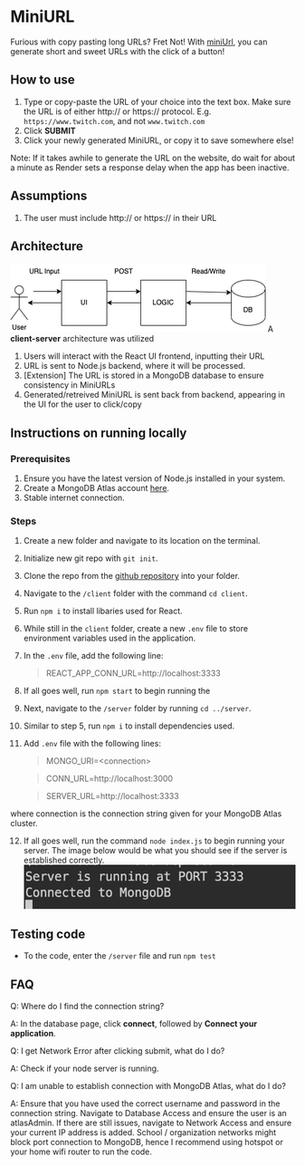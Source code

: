# MiniURL

Furious with copy pasting long URLs? Fret Not! With [miniUrl](https://m-url.onrender.com), you can generate short and sweet URLs with the click of a button!

## How to use

1. Type or copy-paste the URL of your choice into the text box. Make sure the URL is of either http:// or https:// protocol. E.g. `https://www.twitch.com`, and not `www.twitch.com`
2. Click **SUBMIT**
3. Click your newly generated MiniURL, or copy it to save somewhere else!

Note: If it takes awhile to generate the URL on the website, do wait for about a minute as Render sets a response delay when the app has been inactive.

## Assumptions

1. The user must include http:// or https:// in their URL

## Architecture

![cv_arch](./diagrams/cv_arch.png)
A **client-server** architecture was utilized

1. Users will interact with the React UI frontend, inputting their URL
2. URL is sent to Node.js backend, where it will be processed.
3. \[Extension\] The URL is stored in a MongoDB database to ensure consistency in MiniURLs
4. Generated/retreived MiniURL is sent back from backend, appearing in the UI for the user to click/copy

## Instructions on running locally

### Prerequisites

1. Ensure you have the latest version of Node.js installed in your system.
2. Create a MongoDB Atlas account [here](https://www.mongodb.com/docs/atlas/getting-started/?_ga=2.154597496.1536413800.1676619548-2109432026.1676289810).
3. Stable internet connection.

### Steps

1. Create a new folder and navigate to its location on the terminal.
2. Initialize new git repo with `git init`.
3. Clone the repo from the [github repository](https://github.com/WJunHong/MiniURL) into your folder.
4. Navigate to the `/client` folder with the command `cd client`.
5. Run `npm i` to install libaries used for React.
6. While still in the `client` folder, create a new `.env` file to store environment variables used in the application.
7. In the `.env` file, add the following line:

   > REACT_APP_CONN_URL=http://localhost:3333

8. If all goes well, run `npm start` to begin running the
9. Next, navigate to the `/server` folder by running `cd ../server`.
10. Similar to step 5, run `npm i` to install dependencies used.
11. Add `.env` file with the following lines:

    > MONGO_URI=\<connection>

    > CONN_URL=http://localhost:3000

    > SERVER_URL=http://localhost:3333

where connection is the connection string given for your MongoDB Atlas cluster.

12. If all goes well, run the command `node index.js` to begin running your server. The image below would be what you should see if the server is established correctly.
    ![server_message](diagrams/server_message.png)

## Testing code

- To the code, enter the `/server` file and run `npm test`

## FAQ

Q: Where do I find the connection string?

A: In the database page, click **connect**, followed by **Connect your application**.

Q: I get Network Error after clicking submit, what do I do?

A: Check if your node server is running.

Q: I am unable to establish connection with MongoDB Atlas, what do I do?

A: Ensure that you have used the correct username and password in the connection string. Navigate to Database Access and ensure the user is an atlasAdmin. If there are still issues, navigate to Network Access and ensure your current IP address is added. School / organization networks might block port connection to MongoDB, hence I recommend using hotspot or your home wifi router to run the code.

